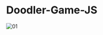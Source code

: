 # Doodler-Game-JS
![01](https://user-images.githubusercontent.com/71929447/178662004-8643a866-21c2-43f9-b353-99d4ba6eaca3.png)
